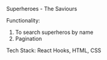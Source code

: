 Superheroes - The Saviours

Functionality:

1. To search superheros by name
2. Pagination

Tech Stack: React Hooks, HTML, CSS
